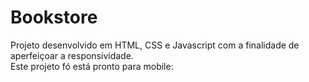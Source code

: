 # Bookstore
Projeto desenvolvido em HTML, CSS e Javascript com a finalidade de aperfeiçoar a responsividade.<br>
Este projeto fó está pronto para mobile: 

